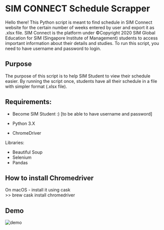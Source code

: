 # SIM CONNECT Schedule Scrapper
Hello there!
This Python script is meant to find schedule in SIM Connect website for the certain number of weeks entered by user and export it as .xlsx file.
SIM Connect is the platform under ©Copyright 2020 SIM Global Education for SIM (Singapore Institute of Management) students to access important information about their details and studies.
To run this script, you need to have username and password to login.

## Purpose
The purpose of this script is to help SIM Student to view their schedule easier. 
By running the script once, students have all their schedule in a file with simpler format (.xlsx file).

## Requirements:
* Become SIM Student :) [to be able to have username and password]

* Python 3.X
* ChromeDriver

Libraries:
* Beautiful Soup
* Selenium
* Pandas

## How to install Chromedriver
<p>On macOS - install it using cask<br/>
>> brew cask install chromedriver</p>

## Demo
![demo](https://user-images.githubusercontent.com/58356073/86598532-d6236200-bfcf-11ea-8143-faf7afa5d7f8.gif)
